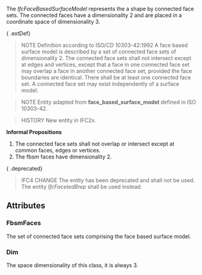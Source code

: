 The _IfcFaceBasedSurfaceModel_ represents the a shape by connected face sets. The connected faces have a dimensionality 2 and are placed in a coordinate space of dimensionality 3.

<!-- end of short definition -->


{ .extDef}
> NOTE Definition according to ISO/CD 10303-42:1992
> A face based surface model is described by a set of connected face sets of dimensionality 2. The connected face sets shall not intersect except at edges and vertices, except that a face in one connected face set may overlap a face in another connected face set, provided the face boundaries are identical. There shall be at least one connected face set.
> A connected face set may exist independently of a surface model.

> NOTE Entity adapted from **face_based_surface_model** defined in ISO 10303-42.

> HISTORY New entity in IFC2x.

**Informal Propositions**

1. The connected face sets shall not overlap or intersect except at common faces, edges or vertices.
2. The fbsm faces have dimensionality 2.

{ .deprecated}
> IFC4 CHANGE The entity has been deprecated and shall not be used. The entity _IfcFacetedBrep_ shall be used instead.

## Attributes

### FbsmFaces
The set of connected face sets comprising the face based surface model.

### Dim
The space dimensionality of this class, it is always 3.
